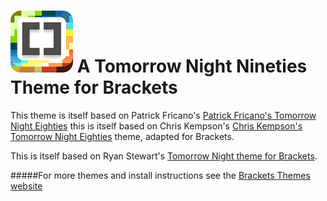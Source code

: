 ![Brackets Themes](https://github.com/Brackets-Themes/TomorrowNight/blob/master/bracket-themes-icon-100x99.png)
A Tomorrow Night Nineties Theme for Brackets
=========

This theme is itself based on Patrick Fricano's [Patrick Fricano's Tomorrow Night Eighties](https://github.com/patrickfatrick/TomorrowNightEighties) 
this is itself based on Chris Kempson's [Chris Kempson's Tomorrow Night Eighties](https://github.com/chriskempson/tomorrow-theme) theme, adapted for Brackets.


This is itself based on Ryan Stewart's [Tomorrow Night theme for Brackets](https://github.com/Brackets-Themes/TomorrowNight). 

#####For more themes and install instructions see the [Brackets Themes website](http://brackets-themes.github.io/)


